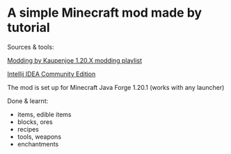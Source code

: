 # A simple Minecraft mod made by tutorial

Sources & tools:

[Modding by Kaupenjoe 1.20.X modding playlist](https://www.youtube.com/playlist?list=PLKGarocXCE1H9Y21-pxjt5Pt8bW14twa-)

[Intellij IDEA Community Edition](https://www.jetbrains.com/idea/download/?section=windows)

The mod is set up for Minecraft Java Forge 1.20.1 (works with any launcher)

Done & learnt:
- items, edible items
- blocks, ores
- recipes
- tools, weapons
- enchantments